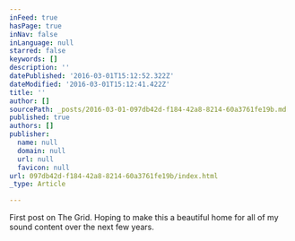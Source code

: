 ```yaml
---
inFeed: true
hasPage: true
inNav: false
inLanguage: null
starred: false
keywords: []
description: ''
datePublished: '2016-03-01T15:12:52.322Z'
dateModified: '2016-03-01T15:12:41.422Z'
title: ''
author: []
sourcePath: _posts/2016-03-01-097db42d-f184-42a8-8214-60a3761fe19b.md
published: true
authors: []
publisher:
  name: null
  domain: null
  url: null
  favicon: null
url: 097db42d-f184-42a8-8214-60a3761fe19b/index.html
_type: Article

---
```

First post on The Grid. Hoping to make this a beautiful home for all of my sound content over the next few years.